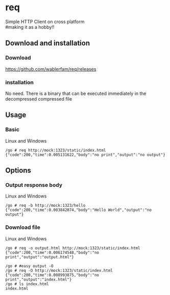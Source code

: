 # req
Simple HTTP Client on cross platform  
#making it as a hobby!!

## Download and installation
### Download
https://github.com/wablerfam/req/releases  
### installation 
No need. There is a binary that can be executed immediately in the decompressed compressed file

## Usage
### Basic
Linux and Windows  

    /go # req http://mock:1323/static/index.html
    {"code":200,"time":0.005131622,"body":"no print","output":"no output"}

## Options
### Output response body
Linux and Windows  

    /go # req -b http://mock:1323/hello
    {"code":200,"time":0.003842074,"body":"Hello World","output":"no output"}

### Download file
Linux and Windows  

    /go # req -o output.html http://mock:1323/static/index.html
    {"code":200,"time":0.006174548,"body":"no print","output":"output.html"}
    
    /go # #easy output -O
    /go # req -O http://mock:1323/static/index.html
    {"code":200,"time":0.008993875,"body":"no print","output":"index.html"}
    /go # ls index.html
    index.html